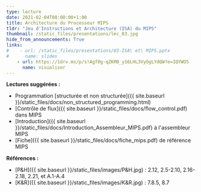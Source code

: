 ```yaml
---
type: lecture
date: 2021-02-04T08:00:00+1:00
title: Architecture du Processeur MIPS
tldr: "Jeu d'Instructions et Architecture (ISA) du MIPS"
thumbnail: /static_files/presentations/lec_03.jpg
hide_from_announcements: True
links:
#    - url: /static_files/presentations/03-ISA\ et\ MIPS.pptx
#      name: slides
    - url: https://1drv.ms/p/s!Agf0g-qZKM8_y16LHL3VyOgLYdQW?e=IQYWO5
      name: visualiser
---
```

**Lectures suggérées :**   
- Programmation [structurée et non structurée]({{ site.baseurl }}/static_files/docs/non_structured_programming.html)
- [Contrôle de flux]({{ site.baseurl }}/static_files/docs/flow_control.pdf) dans MIPS
- [Introduction]({{ site.baseurl }}/static_files/docs/Introduction_Assembleur_MIPS.pdf) à l'assembleur MIPS
- [Fiche]({{ site.baseurl }}/static_files/docs/fiche_mips.pdf) de référence MIPS

**Références :**
- [P&H]({{ site.baseurl }}/static_files/images/P&H.jpg) : 2.12, 2.5-2.10, 2.16-2.18, 2.21, et A.1-A.4
- [K&R]({{ site.baseurl }}/static_files/images/K&R.jpg) : 7.8.5, 8.7
